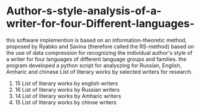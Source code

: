 # Author-s-style-analysis-of-a-writer-for-four-Different-languages-
this software implemention is based on an information-theoretic method, proposed by Ryabko and Savina (therefore called the RS-method) based on the use of data compression for recognizing the individual author's style of a writer for four languages of different language groups and families.
the program developed  a python script for analyszing for Russian, English, Amharic and chinese List of literary works by selected writers for research.
1. 15 List of literary works by english writers
2. 16 List of literary works by Russian writers
3. 14 List of literary works by Amharic writers
4. 15 List of literary works by chinse writers
